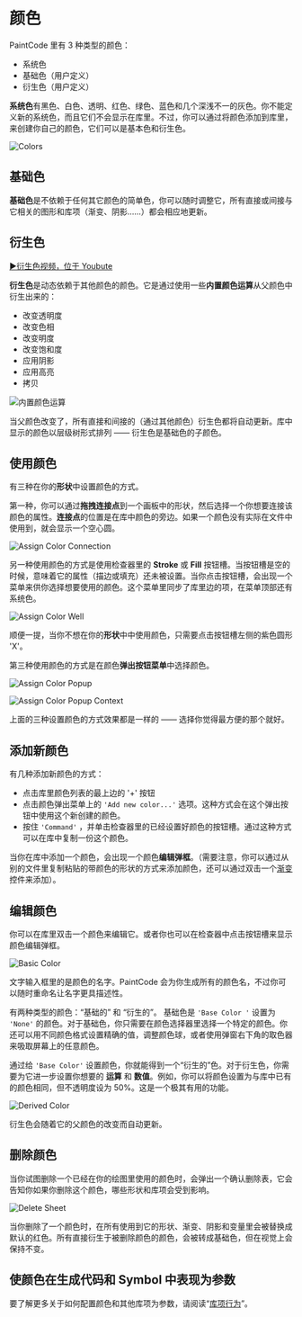 # 颜色

PaintCode 里有 3 种类型的颜色：

- 系统色
- 基础色（用户定义）
- 衍生色（用户定义）

**系统色**有黑色、白色、透明、红色、绿色、蓝色和几个深浅不一的灰色。你不能定义新的系统色，而且它们不会显示在库里。不过，你可以通过将颜色添加到库里，来创建你自己的颜色，它们可以是基本色和衍生色。

![Colors](./images/colors.png)

## 基础色

**基础色**是不依赖于任何其它颜色的简单色，你可以随时调整它，所有直接或间接与它相关的图形和库项（渐变、阴影……）都会相应地更新。

## 衍生色

[▶️衍生色视频，位于 Youbute](https://youtu.be/-WQNE_xyHNg)

**衍生色**是动态依赖于其他颜色的颜色。它是通过使用一些**内置颜色运算**从父颜色中衍生出来的：

- 改变透明度
- 改变色相
- 改变明度
- 改变饱和度
- 应用阴影
- 应用高亮
- 拷贝

![内置颜色运算](./images/built-in_operation.png)

当父颜色改变了，所有直接和间接的（通过其他颜色）衍生色都将自动更新。库中显示的颜色以层级树形式排列 —— 衍生色是基础色的子颜色。

## 使用颜色

有三种在你的**形状**中设置颜色的方式。

第一种，你可以通过**拖拽连接点**到一个画板中的形状，然后选择一个你想要连接该颜色的属性。**连接点**的位置是在库中颜色的旁边。如果一个颜色没有实际在文件中使用到，就会显示一个空心圆。

![Assign Color Connection](./images/assign_color_connection.png)

另一种使用颜色的方式是使用检查器里的 **Stroke** 或 **Fill** 按钮槽。当按钮槽是空的时候，意味着它的属性（描边或填充）还未被设置。当你点击按钮槽，会出现一个菜单来供你选择想要使用的颜色。这个菜单里同步了库里边的项，在菜单顶部还有系统色。

![Assign Color Well](./images/assign_color_well.png)

顺便一提，当你不想在你的**形状**中中使用颜色，只需要点击按钮槽左侧的紫色圆形 'X'。

第三种使用颜色的方式是在颜色**弹出按钮菜单**中选择颜色。

![Assign Color Popup](./images/assign_color_popup.png)

![Assign Color Popup Context](./images/assign_color_popup_context.png)

上面的三种设置颜色的方式效果都是一样的 —— 选择你觉得最方便的那个就好。

## 添加新颜色

有几种添加新颜色的方式：

- 点击库里颜色列表的最上边的 '+' 按钮
- 点击颜色弹出菜单上的 `'Add new color...'` 选项。这种方式会在这个弹出按钮中使用这个新创建的颜色。
- 按住 `'Command'` ，并单击检查器里的已经设置好颜色的按钮槽。通过这种方式可以在库中复制一份这个颜色。

当你在库中添加一个颜色，会出现一个颜色**编辑弹框**。（需要注意，你可以通过从别的文件里复制粘贴的带颜色的形状的方式来添加颜色，还可以通过双击一个[渐变](./Part.2.library.C.gradients.md)控件来添加）。

## 编辑颜色

你可以在库里双击一个颜色来编辑它。或者你也可以在检查器中点击按钮槽来显示颜色编辑弹框。

![Basic Color](./images/basiccolor.png)

文字输入框里的是颜色的名字。PaintCode 会为你生成所有的颜色名，不过你可以随时重命名让名字更具描述性。

有两种类型的颜色：“基础的” 和 “衍生的”。 基础色是 `'Base Color '` 设置为 `'None'` 的颜色。对于基础色，你只需要在颜色选择器里选择一个特定的颜色。你还可以用不同颜色格式设置精确的值，调整颜色球，或者使用弹窗右下角的取色器来吸取屏幕上的任意颜色。

通过给 `'Base Color'` 设置颜色，你就能得到一个“衍生的”色。对于衍生色，你需要为它进一步设置你想要的 **运算** 和 **数值**。例如，你可以将颜色设置为与库中已有的颜色相同，但不透明度设为 50%。这是一个极其有用的功能。

![Derived Color](./images/derivedcolor.png)

衍生色会随着它的父颜色的改变而自动更新。

## 删除颜色

当你试图删除一个已经在你的绘图里使用的颜色时，会弹出一个确认删除表，它会告知你如果你删除这个颜色，哪些形状和库项会受到影响。

![Delete Sheet](./images/delete_sheet.png)

当你删除了一个颜色时，在所有使用到它的形状、渐变、阴影和变量里会被替换成默认的红色。所有直接衍生于被删除颜色的颜色，会被转成基础色，但在视觉上会保持不变。

## 使颜色在生成代码和 Symbol 中表现为参数

要了解更多关于如何配置颜色和其他库项为参数，请阅读“[库项行为](./Part.2.library.A.core-concepts.md)”。
